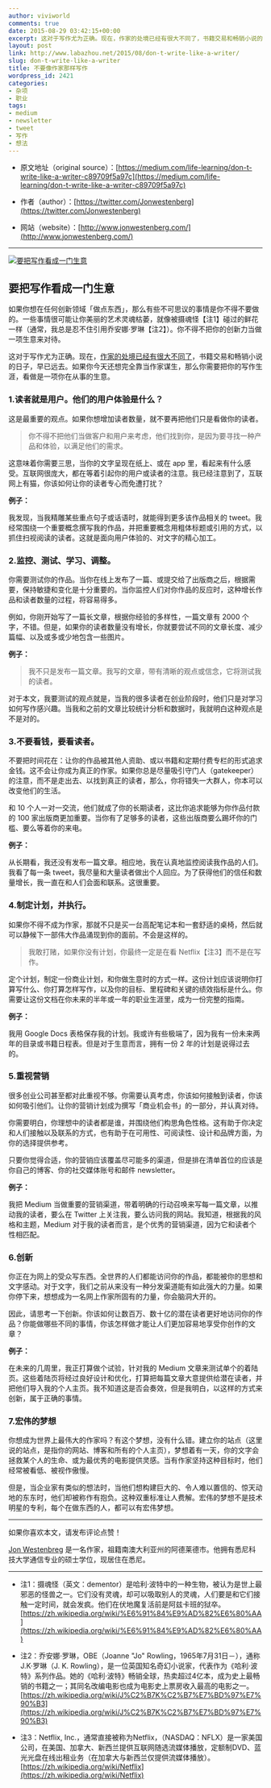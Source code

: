 ```yaml
---
author: viviworld
comments: true
date: 2015-08-29 03:42:15+00:00
excerpt: 这对于写作尤为正确。现在，作家的处境已经有很大不同了，书籍交易和畅销小说的日子，早已远去。如果你今天还想完全靠当作家谋生，那么你需要把你的写作生涯，看做是一项你在从事的生意。
layout: post
link: http://www.labazhou.net/2015/08/don-t-write-like-a-writer/
slug: don-t-write-like-a-writer
title: 不要像作家那样写作
wordpress_id: 2421
categories:
- 杂项
- 职业
tags:
- medium
- newsletter
- tweet
- 写作
- 想法
---
```



	
  * 原文地址（original source）：[https://medium.com/life-learning/don-t-write-like-a-writer-c89709f5a97c](https://medium.com/life-learning/don-t-write-like-a-writer-c89709f5a97c)

	
  * 作者（author）：[https://twitter.com/Jonwestenberg](https://twitter.com/Jonwestenberg)

	
  * 网站（website）：[http://www.jonwestenberg.com/](http://www.jonwestenberg.com/)





* * *



[![要把写作看成一门生意](http://www.labazhou.net/wp-content/uploads/2015/08/don-t-write-like-a-writer-600x400.jpeg)](http://www.labazhou.net/wp-content/uploads/2015/08/don-t-write-like-a-writer.jpeg)


## 要把写作看成一门生意


如果你想在任何创新领域「做点东西」，那么有些不可思议的事情是你不得不要做的。一些事情很可能让你美丽的艺术灵魂枯萎，就像被摄魂怪【注1】碰过的鲜花一样（通常，我总是忍不住引用乔安娜·罗琳【注2】）。你不得不把你的创新力当做一项生意来对待。

这对于写作尤为正确。现在，[作家的处境已经有很大不同了](http://www.labazhou.net/2014/10/living-the-future-of-technical-writing/)，书籍交易和畅销小说的日子，早已远去。如果你今天还想完全靠当作家谋生，那么你需要把你的写作生涯，看做是一项你在从事的生意。


### 1.读者就是用户。他们的用户体验是什么？


这是最重要的观点。如果你想增加读者数量，就不要再把他们只是看做你的读者。


<blockquote>你不得不把他们当做客户和用户来考虑，他们找到你，是因为要寻找一种产品和体验，以满足他们的需求。</blockquote>


这意味着你需要三思，当你的文字呈现在纸上、或在 app 里，看起来有什么感受。互联网很庞大，都在等着引起你的用户或读者的注意。我已经注意到了，互联网上有猫，你该如何让你的读者专心而免遭打扰？

**例子：**

我发现，当我精雕某些重点句子或话语时，就能得到更多该作品相关的 tweet。我经常围绕一个重要概念撰写我的作品，并把重要概念用粗体标题或引用的方式，以抓住扫视阅读的读者。这就是面向用户体验的、对文字的精心加工。


### 2.监控、测试、学习、调整。


你需要测试你的作品。当你在线上发布了一篇、或提交给了出版商之后，根据需要，保持敏捷和变化是十分重要的。当你监控人们对你作品的反应时，这种增长作品和读者数量的过程，将容易得多。

例如，你刚开始写了一篇长文章，根据你经验的多样性，一篇文章有 2000 个字，不错。但是，如果你的读者数量没有增长，你就要尝试不同的文章长度、减少篇幅、以及或多或少地包含一些图片。

**例子：**


<blockquote>我不只是发布一篇文章。我写的文章，带有清晰的观点或信念，它将测试我的读者。</blockquote>


对于本文，我要测试的观点就是，当我的很多读者在创业阶段时，他们只是对学习如何写作感兴趣。当我和之前的文章比较统计分析和数据时，我就明白这种观点是不是对的。


### 3.不要看钱，要看读者。


不要把时间花在：让你的作品被其他人资助、或以书籍和定期付费专栏的形式追求金钱。这不会让你成为真正的作家。如果你总是尽量吸引守门人（gatekeeper）的注意，而不是走出去、以找到真正的读者，那么，你将错失一大群人，你本可以改变他们的生活。

和 10 个人一对一交流，他们就成了你的长期读者，这比你追求能够为你作品付款的 100 家出版商更加重要。当你有了足够多的读者，这些出版商要么踢坏你的门槛、要么等着你的来电。

**例子：**

从长期看，我还没有发布一篇文章。相应地，我在认真地监控阅读我作品的人们。我看了每一条 tweet，我尽量和大量读者做出个人回应。为了获得他们的信任和数量增长，我一直在和人们会面和联系。这很重要。


### 4.制定计划，并执行。


如果你不得不成为作家，那就不只是买一台高配笔记本和一套舒适的桌椅，然后就可以静候下一部伟大作品涌现到你的面前。不会是这样的。


<blockquote>我敢打赌，如果你没有计划，你最终一定是在看 Netflix【注3】而不是在写作。</blockquote>


定个计划，制定一份商业计划，和你做生意时的方式一样。这份计划应该说明你打算写什么、你打算怎样写作，以及你的目标、里程碑和关键的绩效指标是什么。你需要让这份文档在你未来的半年或一年的职业生涯里，成为一份完整的指南。

**例子：**

我用 Google Docs 表格保存我的计划。我或许有些极端了，因为我有一份未来两年的目录或书籍日程表。但是对于生意而言，拥有一份 2 年的计划是说得过去的。


### 5.重视营销


很多创业公司甚至都对此重视不够。你需要认真考虑，你该如何接触到读者，你该如何吸引他们。让你的营销计划成为撰写「商业机会书」的一部分，并认真对待。

你需要明白，你理想中的读者都是谁，并围绕他们构思角色性格。这有助于你决定和人们接触以及联系的方式，也有助于在可用性、可阅读性、设计和品牌方面，为你的选择提供参考。

只要你觉得合适，你的营销应该覆盖尽可能多的渠道，但是排在清单首位的应该是你自己的博客、你的社交媒体账号和邮件 newsletter。

**例子：**

我把 Medium 当做重要的营销渠道，带着明确的行动召唤来写每一篇文章，以推动我的读者，要么在 Twitter 上关注我，要么访问我的网站。我知道，根据我的风格和主题，Medium 对于我的读者而言，是个优秀的营销渠道，因为它和读者个性相匹配。


### 6.创新


你正在为网上的受众写东西。全世界的人们都能访问你的作品，都能被你的思想和文字感动。对于文字，我们之前从来没有一种分发渠道能有如此强大的力量。如果你停下来，想想成为一名网上作家所固有的力量，你会脑洞大开的。

因此，请思考一下创新。你该如何让数百万、数十亿的潜在读者更好地访问你的作品？你能做哪些不同的事情，你该怎样做才能让人们更加容易地享受你创作的文章？

**例子：**

在未来的几周里，我正打算做个试验，针对我的 Medium 文章来测试单个的着陆页。这些着陆页将经过良好设计和优化，打算把每篇文章大意提供给潜在读者，并把他们导入我的个人主页。我不知道这是否会奏效，但是我明白，以这样的方式来创新，属于正确的事情。


### 7.宏伟的梦想


你想成为世界上最伟大的作家吗？有这个梦想，没有什么错。建立你的站点（这里说的站点，是指你的网站、博客和所有的个人主页），梦想着有一天，你的文字会拯救某个人的生命、或为最优秀的电影提供灵感。当有作家坚持这种目标时，他们经常被看低、被视作傲慢。

但是，当企业家有类似的想法时，当他们想构建巨大的、令人难以置信的、惊天动地的东东时，他们却被称作有抱负。这种双重标准让人费解。宏伟的梦想不是技术明星的专利，每个在做东西的人，都可以有宏伟梦想。



* * *



如果你喜欢本文，请发布评论点赞！

[Jon Westenbreg](http://www.jonwestenberg.com/) 是一名作家，祖籍南澳大利亚州的阿德莱德市。他拥有悉尼科技大学通信专业的硕士学位，现居住在悉尼。



* * *






	
  * 注1：摄魂怪（英文：dementor）是哈利·波特中的一种生物，被认为是世上最邪恶的怪兽之一。它们没有灵魂，却可以吸取别人的灵魂，人们要是和它们接触一定时间，就会发疯。他们在伏地魔复活前是阿兹卡班的狱卒。[https://zh.wikipedia.org/wiki/%E6%91%84%E9%AD%82%E6%80%AA](https://zh.wikipedia.org/wiki/%E6%91%84%E9%AD%82%E6%80%AA)

	
  * 注2：乔安娜·罗琳，OBE（Joanne "Jo" Rowling，1965年7月31日－），通称J.K·罗琳（J. K. Rowling），是一位英国知名奇幻小说家，代表作为《哈利·波特》系列作品。她的《哈利·波特》畅销全球，热卖超过4亿本，成为史上最畅销的书籍之一；其同名改编电影也成为电影史上票房收入最高的电影之一。[https://zh.wikipedia.org/wiki/J%C2%B7K%C2%B7%E7%BD%97%E7%90%B3](https://zh.wikipedia.org/wiki/J%C2%B7K%C2%B7%E7%BD%97%E7%90%B3)

	
  * 注3：Netflix, Inc.，通常直接被称为Netflix，（NASDAQ：NFLX）是一家美国公司，在美国、加拿大、新西兰提供互联网随选流媒体播放，定额制DVD、蓝光光盘在线出租业务（在加拿大与新西兰仅提供流媒体播放）。[https://zh.wikipedia.org/wiki/Netflix](https://zh.wikipedia.org/wiki/Netflix)



